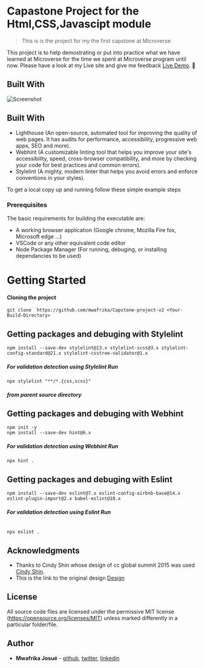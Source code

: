 # Capastone Project for the Html,CSS,Javascipt module

> This is is the project for my the first capstone at Microverse

This project is to help demostrating or put into practice what we have learned at Microverse for the time we spent at Microverse program until now. Please have a look at my Live site and give me feedback [Live Demo](https://mwafrika.github.io/Capstone-project-v2/index.html). 🙂

## Built With

![Screenshot](https://res.cloudinary.com/ujuzi/image/upload/v1644090063/Cars%20Images%20project/hackaton_qbnjac.png)

## Built With

- Lighthouse (An open-source, automated tool for improving the quality of web pages. It has audits for performance, accessibility, progressive web apps, SEO and more).
- Webhint (A customizable linting tool that helps you improve your site's accessibility, speed, cross-browser compatibility, and more by checking your code for best practices and common errors).
- Stylelint (A mighty, modern linter that helps you avoid errors and enforce conventions in your styles).

To get a local copy up and running follow these simple example steps

### Prerequisites

The basic requirements for building the executable are:

- A working browser application (Google chrome, Mozilla Fire fox, Microsoft edge ...)
- VSCode or any other equivalent code editor
- Node Package Manager (For running, debuging, or installing dependancies to be used)

# Getting Started

#### Cloning the project

```
git clone  https://github.com/mwafrika/Capstone-project-v2 <Your-Build-Directory>
```

## Getting packages and debuging with Stylelint

```
npm install --save-dev stylelint@13.x stylelint-scss@3.x stylelint-config-standard@21.x stylelint-csstree-validator@1.x
```

##### For validation detection using Stylelint Run

```
npx stylelint "**/*.{css,scss}"
```

##### from parent source directory

## Getting packages and debuging with Webhint

```
npm init -y
npm install --save-dev hint@6.x
```

##### For validation detection using Webhint Run

```
npx hint .
```

## Getting packages and debuging with Eslint

```
npm install --save-dev eslint@7.x eslint-config-airbnb-base@14.x eslint-plugin-import@2.x babel-eslint@10.x

```

##### For validation detection using Eslint Run

```

npx eslint .

```

## Acknowledgments

- Thanks to Cindy Shin whose design of cc global summit 2015 was used [Cindy Shin](https://www.behance.net/adagio07).
- This is the link to the original design [Design](https://www.behance.net/gallery/29845175/CC-Global-Summit-2015)

## License

All source code files are licensed under the permissive MIT license
(https://opensource.org/licenses/MIT) unless marked differently in a particular folder/file.

## Author

- **Mwafrika Josué** - [github](https://github.com/mwafrika), [twitter](https://twitter.com/mwafrikamufung1), [linkedin](https://www.linkedin.com/in/mwafrika-mufungizi/)
